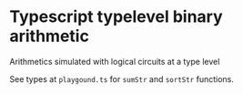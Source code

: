 # Typescript typelevel binary arithmetic

Arithmetics simulated with logical circuits at a type level

See types at `playgound.ts` for `sumStr` and `sortStr` functions.
